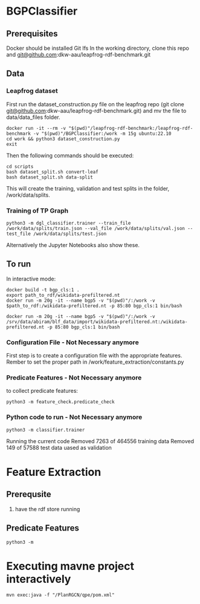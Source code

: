 # BGPClassifier

## Prerequisites
Docker should be installed
Git lfs
In the working directory, clone this repo and git@github.com:dkw-aau/leapfrog-rdf-benchmark.git
## Data

### Leapfrog dataset
First run the dataset_construction.py file on the leapfrog repo (git clone git@github.com:dkw-aau/leapfrog-rdf-benchmark.git) and mv the file to data/data_files folder.
```
docker run -it --rm -v "$(pwd)"/leapfrog-rdf-benchmark:/leapfrog-rdf-benchmark -v "$(pwd)"/BGPClassifier:/work -m 15g ubuntu:22.10
cd work && python3 dataset_construction.py 
exit

```
Then the following commands should be executed:
```
cd scripts
bash dataset_split.sh convert-leaf
bash dataset_split.sh data-split
```
This will create the training, validation and test splits in the folder, /work/data/splits.

### Training of TP Graph
```
python3 -m dgl_classifier.trainer --train_file /work/data/splits/train.json --val_file /work/data/splits/val.json --test_file /work/data/splits/test.json
```
Alternatively the Jupyter Notebooks also show these.

## To run
In interactive mode:
```
docker build -t bgp_cls:1 .
export path_to_rdf/wikidata-prefiltered.nt
docker run -m 20g -it --name bgp5 -v "$(pwd)"/:/work -v $path_to_rdf:/wikidata-prefiltered.nt -p 85:80 bgp_cls:1 bin/bash

docker run -m 20g -it --name bgp5 -v "$(pwd)"/:/work -v /srv/data/abiram/blf_data/import/wikidata-prefiltered.nt:/wikidata-prefiltered.nt -p 85:80 bgp_cls:1 bin/bash
```
### Configuration File - Not Necessary anymore
First step is to create a configuration file with the appropriate features.
Rember to set the proper path in /work/feature_extraction/constants.py

### Predicate Features - Not Necessary anymore

to collect predicate features:
```
python3 -m feature_check.predicate_check
```

### Python code to run - Not Necessary anymore

``` 
python3 -m classifier.trainer
```

Running the current code
Removed 7263 of 464556 training data
Removed 149 of 57588 test data uased as validation

# Feature Extraction
## Prerequsite
1. have the rdf store running
## Predicate Features
```
python3 -m 
```

# Executing mavne project interactively
```
mvn exec:java -f "/PlanRGCN/qpe/pom.xml"
```